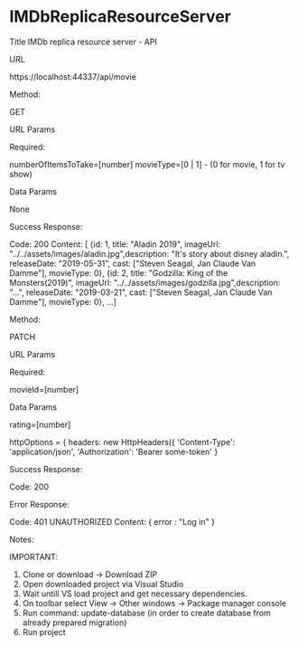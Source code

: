 # IMDbReplicaResourceServer

Title
IMDb replica resource server - API

URL

https://localhost:44337/api/movie

Method:

GET

URL Params

Required:

numberOfItemsToTake=[number]
movieType=[0 | 1] - (0 for movie, 1 for tv show)

Data Params

None

Success Response:

Code: 200 
Content: [ {id: 1, title: "Aladin 2019", imageUrl: "../../assets/images/aladin.jpg",description: "It's story about disney aladin.", releaseDate: "2019-05-31", cast: ["Steven Seagal, Jan Claude Van Damme"], movieType: 0},
{id: 2, title: "Godzilla: King of the Monsters(2019)", imageUrl: "../../assets/images/godzilla.jpg",description: "...", releaseDate: "2019-03-21", cast: ["Steven Seagal, Jan Claude Van Damme"], movieType: 0}, ...]

Method:

PATCH

URL Params

Required:

movieId=[number]

Data Params

rating=[number]

httpOptions = {
      headers: new HttpHeaders({
        'Content-Type':  'application/json',
        'Authorization': 'Bearer some-token'
        }
        
Success Response:

Code: 200 


Error Response:

Code: 401 UNAUTHORIZED 
Content: { error : "Log in" }

Notes:

IMPORTANT:
1. Clone or download -> Download ZIP
2. Open downloaded project via Visual Studio 
3. Wait untill VS load project and get necessary dependencies.
4. On toolbar select View -> Other windows -> Package manager console
5. Run command: update-database (in order to create database from already prepared migration)
6. Run project
